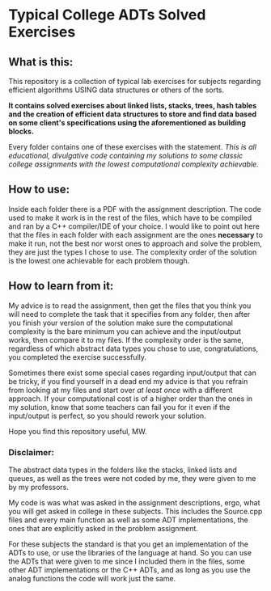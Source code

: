 # Typical College ADTs Solved Exercises

## What is this:
This repository is a collection of typical lab exercises for subjects regarding efficient algorithms USING data structures or others of the sorts. 

**It contains solved exercises about linked lists, stacks, trees, hash tables and the creation of efficient data structures to store and find data 
based on some client's specifications using the aforementioned as building blocks.**

Every folder contains one of these exercises with the statement. *This is all educational, divulgative code containing my solutions 
to some classic college assignments with the lowest computational complexity achievable.*

## How to use:
Inside each folder there is a PDF with the assignment description. The code used to make it work is in the rest of the files, which have to be
compiled and ran by a C++ compiler/IDE of your choice. I would like to point out here that the files in each folder with each assignment are
the ones **necessary** to make it run, not the best nor worst ones to approach and solve the problem, they are just the types I chose to use.
The complexity order of the solution is the lowest one achievable for each problem though.

## How to learn from it:
My advice is to read the assignment, then get the files that you think you will need to complete the task that it specifies from any folder, then
after you finish your version of the solution make sure the computational complexity is the bare minimum you can achieve and the input/output works, 
then compare it to my files. If the complexity order is the same, regardless of which abstract data types you chose to use, congratulations, you completed the exercise
successfully.

Sometimes there exist some special cases regarding input/output that can be tricky, if you find yourself in a dead end my advice is that 
you refrain from looking at my files and start over *at least once* with a different approach. If your computational cost is of a higher order than the ones in my 
solution, know that some teachers can fail you for it even if the input/output is perfect, so you should rework your solution.

Hope you find this repository useful,
    MW.

### Disclaimer:
The abstract data types in the folders like the stacks, linked lists and queues, as well as the trees were not coded by me, 
they were given to me by my professors. 

My code is was what was asked in the assignment descriptions, ergo, what you will get asked in college in these subjects.
This includes the Source.cpp files and every main function as well as some ADT implementations, the ones that are explicitly asked
in the problem assignment.

For these subjects the standard is that you get an implementation of the ADTs to use, or use the libraries of the language at hand.
So you can use the ADTs that were given to me since I included them in the files, some other ADT implementations or the C++ ADTs, 
and as long as you use the analog functions the code will work just the same.
